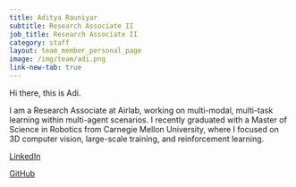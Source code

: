 ```yaml
---
title: Aditya Rauniyar
subtitle: Research Associate II
job_title: Research Associate II
category: staff
layout: team_member_personal_page
image: /img/team/adi.png
link-new-tab: true
---
```

Hi there, this is Adi.

I am a Research Associate at Airlab, working on multi-modal, multi-task learning within multi-agent scenarios. I recently graduated with a Master of Science in Robotics from Carnegie Mellon University, where I focused on 3D computer vision, large-scale training, and reinforcement learning. 

[LinkedIn](https://www.linkedin.com/in/adi32/)

[GitHub](https://github.com/adityarauniyar)

